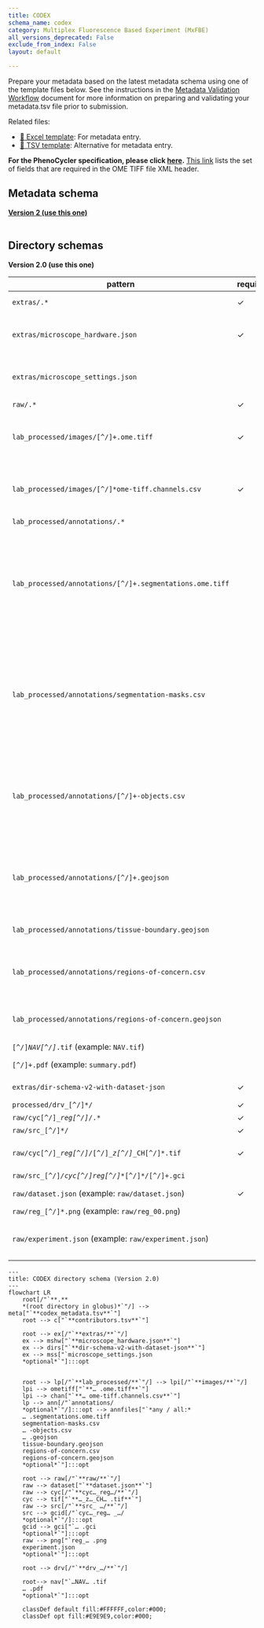 ```yaml
---
title: CODEX
schema_name: codex
category: Multiplex Fluorescence Based Experiment (MxFBE)
all_versions_deprecated: False
exclude_from_index: False
layout: default

---
```

Prepare your metadata based on the latest metadata schema using one of the template files below. See the instructions in the [Metadata Validation Workflow](https://docs.google.com/document/d/1lfgiDGbyO4K4Hz1FMsJjmJd9RdwjShtJqFYNwKpbcZY) document for more information on preparing and validating your metadata.tsv file prior to submission.

Related files:


- [📝 Excel template](https://raw.githubusercontent.com/hubmapconsortium/dataset-metadata-spreadsheet/main/codex/latest/codex.xlsx): For metadata entry.
- [📝 TSV template](https://raw.githubusercontent.com/hubmapconsortium/dataset-metadata-spreadsheet/main/codex/latest/codex.tsv): Alternative for metadata entry.


**For the PhenoCycler specification, please click [here](https://hubmapconsortium.github.io/ingest-validation-tools/phenocycler/current/).** [This link](https://docs.google.com/spreadsheets/d/1YnmdTAA0Z9MKN3OjR3Sca8pz-LNQll91wdQoRPSP6Q4/edit#gid=0) lists the set of fields that are required in the OME TIFF file XML header.

## Metadata schema


<summary><a href="https://openview.metadatacenter.org/templates/https:%2F%2Frepo.metadatacenter.org%2Ftemplates%2F47c6071a-2ec7-46c1-94d9-6b5e2d7ac982"><b>Version 2 (use this one)</b></a></summary>



<br>

## Directory schemas
<summary><b>Version 2.0 (use this one)</b></summary>

| pattern | required? | description | dependent on |
| --- | --- | --- | --- |
| <code>extras\/.*</code> | ✓ | Folder for general lab-specific files related to the dataset. [Exists in all assays] |  |
| <code>extras\/microscope_hardware\.json</code> | ✓ | **[QA/QC]** A file generated by the micro-meta app that contains a description of the hardware components of the microscope. Email HuBMAP Consortium Help Desk <help@hubmapconsortium.org> if help is required in generating this document. |  |
| <code>extras\/microscope_settings\.json</code> |  | **[QA/QC]** A file generated by the micro-meta app that contains a description of the settings that were used to acquire the image data. Email HuBMAP Consortium Help Desk <help@hubmapconsortium.org> if help is required in generating this document. |  |
| <code>raw\/.*</code> | ✓ | This is a directory containing raw data. |  |
| <code>lab_processed\/images\/[^\/]+\.ome\.tiff</code> | ✓ | OME-TIFF file (multichannel, multi-layered) produced by the experiment. If compressed, must use loss-less compression algorithm. See the following link for the set of fields that are required in the OME TIFF file XML header. <https://docs.google.com/spreadsheets/d/1YnmdTAA0Z9MKN3OjR3Sca8pz-LNQll91wdQoRPSP6Q4/edit#gid=0> |  |
| <code>lab_processed\/images\/[^\/]*ome-tiff\.channels\.csv</code> | ✓ | This file should describe any processing that was done to generate the images in each channel of the accompanying OME TIFF. The file should contain one row per OME TIFF channel. Two columns should be booleans "is this a channel to use for nuclei segmentation"  and "is this a channel to use for cell segmentation". |  |
| <code>lab_processed\/annotations\/.*</code> |  | Directory containing segmentation masks. |  |
| <code>lab_processed\/annotations\/[^\/]+\.segmentations\.ome\.tiff</code> |  | The segmentation masks should be stored as multi-channel pyramidal OME TIFF bitmasks with one channel per mask, where a single mask contains all instances of a type of object (e.g., all cells, a class of FTUs, etc). The class of objects contained in the mask is documented in the segmentation-masks.csv file. Each individual object in a mask should be represented by a unique integer pixel value starting at 1, with 0 meaning background (e.g., all pixels belonging to the first instance of a T-cell have a value of 1, the pixels for the second instance of a T-cell have a value of 2, etc). The pixel values should be unique within a mask. FTUs and other structural elements should be captured the same way as cells with segmentation masks and the appropriate channel feature definitions. | lab_processed\/annotations\/.* |
| <code>lab_processed\/annotations\/segmentation-masks\.csv</code> |  | This file contains details about each mask, with one row per mask. Each column in this file contains details describing the mask (e.g., channel number, mask name, ontological ID, etc). Each mask is stored as a channel in the segmentations.ome.tiff file and the mask name should be ontologically based and linked to the ASCT+B table where possible. The number of rows in this file should equal the number of channels in the segmentations.ome.tiff. For example, one row in this file would ontologically describe cells, if the segmentations.ome.tiff file contained a mask of all cells. A minimum set of fields (required and optional) is included below. If multiple segmentations.ome.tiff files are used, this segmentation-masks.csv file should document the masks across all of the OME TIFF files. | lab_processed\/annotations\/.* |
| <code>lab_processed\/annotations\/[^\/]+-objects\.csv</code> |  | This is a matrix where each row describes an individual object (e.g., one row per cell in the case where a mask contains all cells) and columns are features (i.e., object type, marker intensity, classification strategies, etc). One file should be created per mask with the name of the mask prepended to the file name. For example, if there’s a cell segmentation map called “cells” then you would include a file called “cells-objects.csv” and that file would contain one row per cell in the “cells” mask and one column per feature, such as marker intensity and/or cell type. A minimum set of fields (required and optional) is included below. | lab_processed\/annotations\/.* |
| <code>lab_processed\/annotations\/[^\/]+\.geojson</code> |  | A GeoJSON file(s) containing the geometries of each object within a mask. For example, if the mask contains multiple FTUs, multiple cells, etc, each of the objects in the mask would be independently documented in the GeoJSON file. There would be a single GeoJSON file per mask and the name of the file should be the name of the mask. If this file is generated by QuPath, the coordinates will be in pixel units with the origin (0, 0) as the top left corner of the full-resolution image. | lab_processed\/annotations\/.* |
| <code>lab_processed\/annotations\/tissue-boundary\.geojson</code> |  | **[QA/QC]** If the boundaries of the tissue have been identified (e.g., by manual efforts), then the boundary geometry can be included as a GeoJSON file named “tissue-boundary.geojson”. | lab_processed\/annotations\/.* |
| <code>lab_processed\/annotations\/regions-of-concern\.csv</code> |  | This file and the associated GeoJSON file can be used to denote any regions in the image that may contain QA/QC concerns. For example, if there are folds in the tissue, the region of the fold can be highlighted. This file should contain one row per region and include documentation about the region and why it's being flagged. | lab_processed\/annotations\/.* |
| <code>lab_processed\/annotations\/regions-of-concern\.geojson</code> |  | This file and the associated CSV file can be used to denote any regions in the image that may contain QA/QC concerns. For example, if there are folds in the tissue, the region of the fold can be highlighted. This file should contain the geometric coordinates of each region being flagged. | lab_processed\/annotations\/.* |
| <code>[^\/]*NAV[^\/]*\.tif</code> (example: <code>NAV.tif</code>) |  | Navigational Image showing Region of Interest (Keyance Microscope only) |  |
| <code>[^\/]+\.pdf</code> (example: <code>summary.pdf</code>) |  | **[QA/QC]** PDF export of Powerpoint slide deck containing the Image Analysis Report |  |
| <code>extras\/dir-schema-v2-with-dataset-json</code> | ✓ | Empty file whose presence indicates the version of the directory schema in use |  |
| <code>processed\/drv_[^\/]*\/</code> | ✓ | Processed files produced by the Akoya software or alternative software. |  |
| <code>raw\/cyc[^\/]*_reg[^\/]*\/.*</code> | ✓ | Intermediary directory |  |
| <code>raw\/src_[^\/]*\/</code> | ✓ | Intermediary directory |  |
| <code>raw\/cyc[^\/]*_reg[^\/]*\/[^\/]*_z[^\/]*_CH[^\/]*\.tif</code> | ✓ | TIFF files produced by the experiment. General folder format: Cycle(n)_Region(n)_date; General file format: name_tileNumber(n)_zplaneNumber(n)_channelNumber(n) |  |
| <code>raw\/src_[^\/]*\/cyc[^\/]*_reg[^\/]*_[^\/]*\/[^\/]+\.gci</code> |  | Group Capture Information File (Keyance Microscope only) |  |
| <code>raw\/dataset\.json</code> (example: <code>raw/dataset.json</code>) | ✓ | Data processing parameters file. This will include additional CODEX specific metadata needed for the HIVE processing workflow. |  |
| <code>raw\/reg_[^\/]*\.png</code> (example: <code>raw/reg_00.png</code>) |  | Region overviews |  |
| <code>raw\/experiment\.json</code> (example: <code>raw/experiment.json</code>) |  | JSON file produced by the Akoya software which contains the metadata for the experiment, including the software version used, microscope parameters, channel names, pixel dimensions, etc. (required for HuBMAP pipeline) |  |

```mermaid
---
title: CODEX directory schema (Version 2.0)
---
flowchart LR
    root[/"`**.**
    *(root directory in globus)*`"/] --> meta["`**codex_metadata.tsv**`"]
    root --> c["`**contributors.tsv**`"]
    
    root --> ex[/"`**extras/**`"/] 
    ex --> mshw["`**microscope_hardware.json**`"]
    ex --> dirs["`**dir-schema-v2-with-dataset-json**`"]
    ex --> mss["`microscope_settings.json
    *optional*`"]:::opt
    
    
    root --> lp[/"`**lab_processed/**`"/] --> lpi[/"`**images/**`"/]
    lpi --> ometiff["`**… .ome.tiff**`"]
    lpi --> chan["`**… ome-tiff.channels.csv**`"]
    lp --> ann[/"`annotations/
    *optional*`"/]:::opt --> annfiles["`*any / all:*
    … .segmentations.ome.tiff
    segmentation-masks.csv
    … -objects.csv
    … .geojson
    tissue-boundary.geojson
    regions-of-concern.csv
    regions-of-concern.geojson
    *optional*`"]:::opt
    
    root --> raw[/"`**raw/**`"/]
    raw --> dataset["`**dataset.json**`"]
    raw --> cyc[/"`**cyc…_reg…/**`"/]
    cyc --> tif["`**…_z…_CH… .tif**`"]
    raw --> src[/"`**src_ …/**`"/]
    src --> gcid[/"`cyc…_reg… _…/
    *optional*`"/]:::opt
    gcid --> gci["`… .gci
    *optional*`"]:::opt
    raw --> png["`reg_… .png
    experiment.json
    *optional*`"]:::opt
    
    root --> drv[/"`**drv_…/**`"/]

    root--> nav["`…NAV… .tif
    … .pdf
    *optional*`"]:::opt
    
    classDef default fill:#FFFFFF,color:#000;
    classDef opt fill:#E9E9E9,color:#000;
```